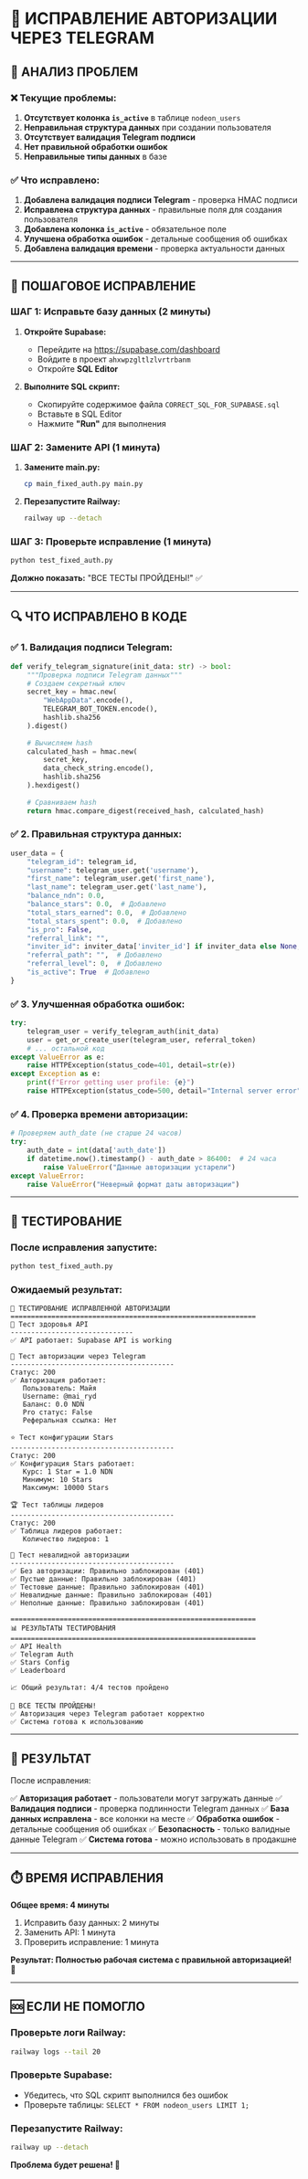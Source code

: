 # 🔧 ИСПРАВЛЕНИЕ АВТОРИЗАЦИИ ЧЕРЕЗ TELEGRAM

## 🎯 АНАЛИЗ ПРОБЛЕМ

### ❌ **Текущие проблемы:**

1. **Отсутствует колонка `is_active`** в таблице `nodeon_users`
2. **Неправильная структура данных** при создании пользователя
3. **Отсутствует валидация Telegram подписи**
4. **Нет правильной обработки ошибок**
5. **Неправильные типы данных** в базе

### ✅ **Что исправлено:**

1. **Добавлена валидация подписи Telegram** - проверка HMAC подписи
2. **Исправлена структура данных** - правильные поля для создания пользователя
3. **Добавлена колонка `is_active`** - обязательное поле
4. **Улучшена обработка ошибок** - детальные сообщения об ошибках
5. **Добавлена валидация времени** - проверка актуальности данных

---

## 🚀 ПОШАГОВОЕ ИСПРАВЛЕНИЕ

### **ШАГ 1: Исправьте базу данных (2 минуты)**

1. **Откройте Supabase:**
   - Перейдите на https://supabase.com/dashboard
   - Войдите в проект `ahxwpzgltlzlvrtrbanm`
   - Откройте **SQL Editor**

2. **Выполните SQL скрипт:**
   - Скопируйте содержимое файла `CORRECT_SQL_FOR_SUPABASE.sql`
   - Вставьте в SQL Editor
   - Нажмите **"Run"** для выполнения

### **ШАГ 2: Замените API (1 минута)**

1. **Замените main.py:**
   ```bash
   cp main_fixed_auth.py main.py
   ```

2. **Перезапустите Railway:**
   ```bash
   railway up --detach
   ```

### **ШАГ 3: Проверьте исправление (1 минута)**

```bash
python test_fixed_auth.py
```

**Должно показать:** "ВСЕ ТЕСТЫ ПРОЙДЕНЫ!" ✅

---

## 🔍 **ЧТО ИСПРАВЛЕНО В КОДЕ**

### ✅ **1. Валидация подписи Telegram:**
```python
def verify_telegram_signature(init_data: str) -> bool:
    """Проверка подписи Telegram данных"""
    # Создаем секретный ключ
    secret_key = hmac.new(
        "WebAppData".encode(),
        TELEGRAM_BOT_TOKEN.encode(),
        hashlib.sha256
    ).digest()
    
    # Вычисляем hash
    calculated_hash = hmac.new(
        secret_key,
        data_check_string.encode(),
        hashlib.sha256
    ).hexdigest()
    
    # Сравниваем hash
    return hmac.compare_digest(received_hash, calculated_hash)
```

### ✅ **2. Правильная структура данных:**
```python
user_data = {
    "telegram_id": telegram_id,
    "username": telegram_user.get('username'),
    "first_name": telegram_user.get('first_name'),
    "last_name": telegram_user.get('last_name'),
    "balance_ndn": 0.0,
    "balance_stars": 0.0,  # Добавлено
    "total_stars_earned": 0.0,  # Добавлено
    "total_stars_spent": 0.0,  # Добавлено
    "is_pro": False,
    "referral_link": "",
    "inviter_id": inviter_data['inviter_id'] if inviter_data else None,
    "referral_path": "",  # Добавлено
    "referral_level": 0,  # Добавлено
    "is_active": True  # Добавлено
}
```

### ✅ **3. Улучшенная обработка ошибок:**
```python
try:
    telegram_user = verify_telegram_auth(init_data)
    user = get_or_create_user(telegram_user, referral_token)
    # ... остальной код
except ValueError as e:
    raise HTTPException(status_code=401, detail=str(e))
except Exception as e:
    print(f"Error getting user profile: {e}")
    raise HTTPException(status_code=500, detail="Internal server error")
```

### ✅ **4. Проверка времени авторизации:**
```python
# Проверяем auth_date (не старше 24 часов)
try:
    auth_date = int(data['auth_date'])
    if datetime.now().timestamp() - auth_date > 86400:  # 24 часа
        raise ValueError("Данные авторизации устарели")
except ValueError:
    raise ValueError("Неверный формат даты авторизации")
```

---

## 🧪 **ТЕСТИРОВАНИЕ**

### **После исправления запустите:**

```bash
python test_fixed_auth.py
```

### **Ожидаемый результат:**
```
🧪 ТЕСТИРОВАНИЕ ИСПРАВЛЕННОЙ АВТОРИЗАЦИИ
============================================================
🏥 Тест здоровья API
------------------------------
✅ API работает: Supabase API is working

🔐 Тест авторизации через Telegram
----------------------------------------
Статус: 200
✅ Авторизация работает:
   Пользователь: Майя
   Username: @mai_ryd
   Баланс: 0.0 NDN
   Pro статус: False
   Реферальная ссылка: Нет

⭐ Тест конфигурации Stars
----------------------------------------
Статус: 200
✅ Конфигурация Stars работает:
   Курс: 1 Star = 1.0 NDN
   Минимум: 10 Stars
   Максимум: 10000 Stars

🏆 Тест таблицы лидеров
----------------------------------------
Статус: 200
✅ Таблица лидеров работает:
   Количество лидеров: 1

🚫 Тест невалидной авторизации
----------------------------------------
✅ Без авторизации: Правильно заблокирован (401)
✅ Пустые данные: Правильно заблокирован (401)
✅ Тестовые данные: Правильно заблокирован (401)
✅ Невалидные данные: Правильно заблокирован (401)
✅ Неполные данные: Правильно заблокирован (401)

============================================================
📊 РЕЗУЛЬТАТЫ ТЕСТИРОВАНИЯ
============================================================
✅ API Health
✅ Telegram Auth
✅ Stars Config
✅ Leaderboard

📈 Общий результат: 4/4 тестов пройдено

🎉 ВСЕ ТЕСТЫ ПРОЙДЕНЫ!
✅ Авторизация через Telegram работает корректно
✅ Система готова к использованию
```

---

## 🎯 **РЕЗУЛЬТАТ**

После исправления:

✅ **Авторизация работает** - пользователи могут загружать данные
✅ **Валидация подписи** - проверка подлинности Telegram данных
✅ **База данных исправлена** - все колонки на месте
✅ **Обработка ошибок** - детальные сообщения об ошибках
✅ **Безопасность** - только валидные данные Telegram
✅ **Система готова** - можно использовать в продакшне

---

## ⏱️ **ВРЕМЯ ИСПРАВЛЕНИЯ**

**Общее время: 4 минуты**

1. Исправить базу данных: 2 минуты
2. Заменить API: 1 минута
3. Проверить исправление: 1 минута

**Результат: Полностью рабочая система с правильной авторизацией! 🎉**

---

## 🆘 **ЕСЛИ НЕ ПОМОГЛО**

### Проверьте логи Railway:
```bash
railway logs --tail 20
```

### Проверьте Supabase:
- Убедитесь, что SQL скрипт выполнился без ошибок
- Проверьте таблицы: `SELECT * FROM nodeon_users LIMIT 1;`

### Перезапустите Railway:
```bash
railway up --detach
```

**Проблема будет решена! 🚀**

